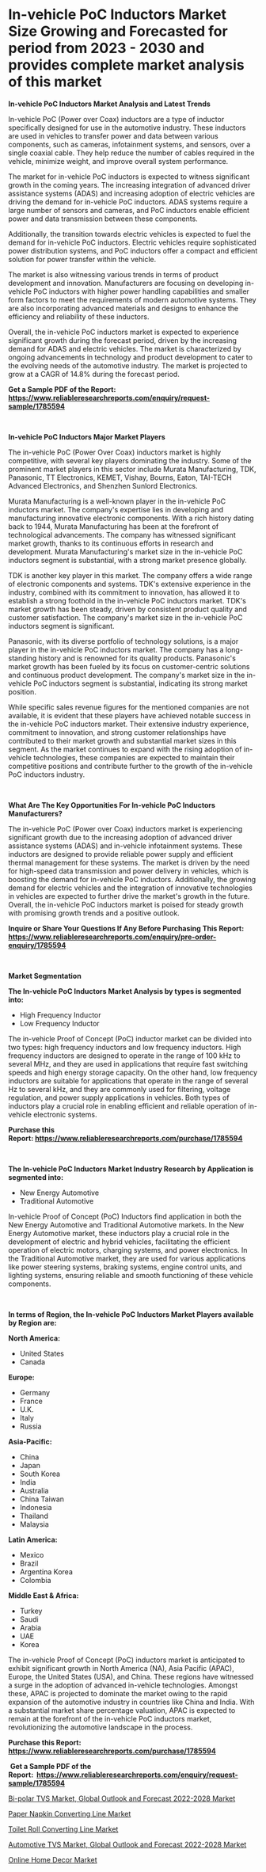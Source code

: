 <p><h1>In-vehicle PoC Inductors Market Size Growing and Forecasted for period from 2023 - 2030 and provides complete market analysis of this market</h1></p><p><strong>In-vehicle PoC Inductors Market Analysis and Latest Trends</strong></p>
<p><p>In-vehicle PoC (Power over Coax) inductors are a type of inductor specifically designed for use in the automotive industry. These inductors are used in vehicles to transfer power and data between various components, such as cameras, infotainment systems, and sensors, over a single coaxial cable. They help reduce the number of cables required in the vehicle, minimize weight, and improve overall system performance.</p><p>The market for in-vehicle PoC inductors is expected to witness significant growth in the coming years. The increasing integration of advanced driver assistance systems (ADAS) and increasing adoption of electric vehicles are driving the demand for in-vehicle PoC inductors. ADAS systems require a large number of sensors and cameras, and PoC inductors enable efficient power and data transmission between these components.</p><p>Additionally, the transition towards electric vehicles is expected to fuel the demand for in-vehicle PoC inductors. Electric vehicles require sophisticated power distribution systems, and PoC inductors offer a compact and efficient solution for power transfer within the vehicle.</p><p>The market is also witnessing various trends in terms of product development and innovation. Manufacturers are focusing on developing in-vehicle PoC inductors with higher power handling capabilities and smaller form factors to meet the requirements of modern automotive systems. They are also incorporating advanced materials and designs to enhance the efficiency and reliability of these inductors.</p><p>Overall, the in-vehicle PoC inductors market is expected to experience significant growth during the forecast period, driven by the increasing demand for ADAS and electric vehicles. The market is characterized by ongoing advancements in technology and product development to cater to the evolving needs of the automotive industry. The market is projected to grow at a CAGR of 14.8% during the forecast period.</p></p>
<p><strong>Get a Sample PDF of the Report:&nbsp; <a href="https://www.reliableresearchreports.com/enquiry/request-sample/1785594">https://www.reliableresearchreports.com/enquiry/request-sample/1785594</a></strong></p>
<p>&nbsp;</p>
<p><strong>In-vehicle PoC Inductors Major Market Players</strong></p>
<p><p>The in-vehicle PoC (Power Over Coax) inductors market is highly competitive, with several key players dominating the industry. Some of the prominent market players in this sector include Murata Manufacturing, TDK, Panasonic, TT Electronics, KEMET, Vishay, Bourns, Eaton, TAI-TECH Advanced Electronics, and Shenzhen Sunlord Electronics.</p><p>Murata Manufacturing is a well-known player in the in-vehicle PoC inductors market. The company's expertise lies in developing and manufacturing innovative electronic components. With a rich history dating back to 1944, Murata Manufacturing has been at the forefront of technological advancements. The company has witnessed significant market growth, thanks to its continuous efforts in research and development. Murata Manufacturing's market size in the in-vehicle PoC inductors segment is substantial, with a strong market presence globally.</p><p>TDK is another key player in this market. The company offers a wide range of electronic components and systems. TDK's extensive experience in the industry, combined with its commitment to innovation, has allowed it to establish a strong foothold in the in-vehicle PoC inductors market. TDK's market growth has been steady, driven by consistent product quality and customer satisfaction. The company's market size in the in-vehicle PoC inductors segment is significant.</p><p>Panasonic, with its diverse portfolio of technology solutions, is a major player in the in-vehicle PoC inductors market. The company has a long-standing history and is renowned for its quality products. Panasonic's market growth has been fueled by its focus on customer-centric solutions and continuous product development. The company's market size in the in-vehicle PoC inductors segment is substantial, indicating its strong market position.</p><p>While specific sales revenue figures for the mentioned companies are not available, it is evident that these players have achieved notable success in the in-vehicle PoC inductors market. Their extensive industry experience, commitment to innovation, and strong customer relationships have contributed to their market growth and substantial market sizes in this segment. As the market continues to expand with the rising adoption of in-vehicle technologies, these companies are expected to maintain their competitive positions and contribute further to the growth of the in-vehicle PoC inductors industry.</p></p>
<p>&nbsp;</p>
<p><strong>What Are The Key Opportunities For In-vehicle PoC Inductors Manufacturers?</strong></p>
<p><p>The in-vehicle PoC (Power over Coax) inductors market is experiencing significant growth due to the increasing adoption of advanced driver assistance systems (ADAS) and in-vehicle infotainment systems. These inductors are designed to provide reliable power supply and efficient thermal management for these systems. The market is driven by the need for high-speed data transmission and power delivery in vehicles, which is boosting the demand for in-vehicle PoC inductors. Additionally, the growing demand for electric vehicles and the integration of innovative technologies in vehicles are expected to further drive the market's growth in the future. Overall, the in-vehicle PoC inductors market is poised for steady growth with promising growth trends and a positive outlook.</p></p>
<p><strong>Inquire or Share Your Questions If Any Before Purchasing This Report: <a href="https://www.reliableresearchreports.com/enquiry/pre-order-enquiry/1785594">https://www.reliableresearchreports.com/enquiry/pre-order-enquiry/1785594</a></strong></p>
<p>&nbsp;</p>
<p><strong>Market Segmentation</strong></p>
<p><strong>The In-vehicle PoC Inductors Market Analysis by types is segmented into:</strong></p>
<p><ul><li>High Frequency Inductor</li><li>Low Frequency Inductor</li></ul></p>
<p><p>The in-vehicle Proof of Concept (PoC) inductor market can be divided into two types: high frequency inductors and low frequency inductors. High frequency inductors are designed to operate in the range of 100 kHz to several MHz, and they are used in applications that require fast switching speeds and high energy storage capacity. On the other hand, low frequency inductors are suitable for applications that operate in the range of several Hz to several kHz, and they are commonly used for filtering, voltage regulation, and power supply applications in vehicles. Both types of inductors play a crucial role in enabling efficient and reliable operation of in-vehicle electronic systems.</p></p>
<p><strong>Purchase this Report:&nbsp;<a href="https://www.reliableresearchreports.com/purchase/1785594">https://www.reliableresearchreports.com/purchase/1785594</a></strong></p>
<p>&nbsp;</p>
<p><strong>The In-vehicle PoC Inductors Market Industry Research by Application is segmented into:</strong></p>
<p><ul><li>New Energy Automotive</li><li>Traditional Automotive</li></ul></p>
<p><p>In-vehicle Proof of Concept (PoC) Inductors find application in both the New Energy Automotive and Traditional Automotive markets. In the New Energy Automotive market, these inductors play a crucial role in the development of electric and hybrid vehicles, facilitating the efficient operation of electric motors, charging systems, and power electronics. In the Traditional Automotive market, they are used for various applications like power steering systems, braking systems, engine control units, and lighting systems, ensuring reliable and smooth functioning of these vehicle components.</p></p>
<p>&nbsp;</p>
<p><strong>In terms of Region, the In-vehicle PoC Inductors Market Players available by Region are:</strong></p>
<p>
    <p> <strong> North America: </strong>
        <ul>
            <li>United States</li>
            <li>Canada</li>
        </ul>
        </p> 
    <p> <strong> Europe: </strong>
        <ul>
            <li>Germany</li>
            <li>France</li>
            <li>U.K.</li>
            <li>Italy</li>
            <li>Russia</li>
        </ul>
        </p> 
    <p> <strong> Asia-Pacific: </strong>
        <ul>
            <li>China</li>
            <li>Japan</li>
            <li>South Korea</li>
            <li>India</li>
            <li>Australia</li>
            <li>China Taiwan</li>
            <li>Indonesia</li>
            <li>Thailand</li>
            <li>Malaysia</li>
        </ul>
        </p> 
    <p> <strong> Latin America: </strong>
        <ul>
            <li>Mexico</li>
            <li>Brazil</li>
            <li>Argentina Korea</li>
            <li>Colombia</li>
        </ul>
        </p> 
    <p> <strong> Middle East & Africa: </strong>
        <ul>
            <li>Turkey</li>
            <li>Saudi</li>
            <li>Arabia</li>
            <li>UAE</li>
            <li>Korea</li>
        </ul>
    </p>
    </p>
<p><p>The in-vehicle Proof of Concept (PoC) inductors market is anticipated to exhibit significant growth in North America (NA), Asia Pacific (APAC), Europe, the United States (USA), and China. These regions have witnessed a surge in the adoption of advanced in-vehicle technologies. Amongst these, APAC is projected to dominate the market owing to the rapid expansion of the automotive industry in countries like China and India. With a substantial market share percentage valuation, APAC is expected to remain at the forefront of the in-vehicle PoC inductors market, revolutionizing the automotive landscape in the process.</p></p>
<p><strong>Purchase this Report: <a href="https://www.reliableresearchreports.com/purchase/1785594">https://www.reliableresearchreports.com/purchase/1785594</a></strong></p>
<p>&nbsp;<strong>Get a Sample PDF of the Report:&nbsp;&nbsp;<a href="https://www.reliableresearchreports.com/enquiry/request-sample/1785594">https://www.reliableresearchreports.com/enquiry/request-sample/1785594</a></strong></p>
<p><strong></strong></p>
<p><p><a href="https://medium.com/@heatherhall44/bi-polar-tvs-market-global-outlook-and-forecast-2022-2028-market-size-cagr-trends-2024-2030-6a86fb175a30">Bi-polar TVS Market, Global Outlook and Forecast 2022-2028 Market</a></p><p><a href="https://www.linkedin.com/pulse/paper-napkin-converting-line-market-insights-players/">Paper Napkin Converting Line Market</a></p><p><a href="https://www.linkedin.com/pulse/toilet-roll-converting-line-market-size-share-global-analysis/">Toilet Roll Converting Line Market</a></p><p><a href="https://medium.com/@judyhunter52/automotive-tvs-market-global-outlook-and-forecast-2022-2028-market-size-cagr-trends-2024-2030-6c9812c4050b">Automotive TVS Market, Global Outlook and Forecast 2022-2028 Market</a></p><p><a href="https://www.linkedin.com/pulse/online-home-decor-market-challenges-opportunities-growth/">Online Home Decor Market</a></p></p>